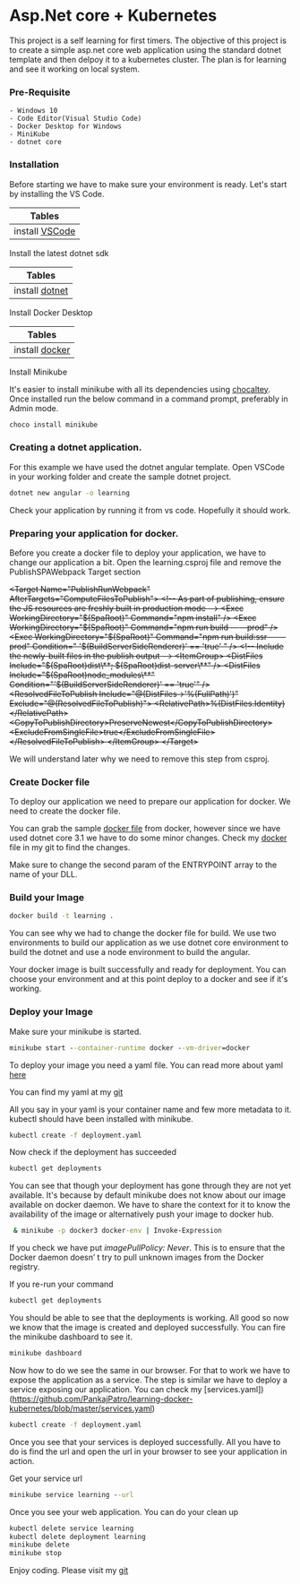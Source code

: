 # Asp.Net core + Kubernetes 

This project is a self learning for first timers. The objective of this project is to create a simple asp.net core web application using the standard dotnet template and then delpoy it to a kubernetes cluster. The plan is for learning and see it working on local system.

### Pre-Requisite

    - Windows 10
    - Code Editor(Visual Studio Code)
    - Docker Desktop for Windows
    - MiniKube
    - dotnet core

### Installation

Before starting we have to make sure your environment is ready. Let's start by installing the VS Code.

| Tables                                           |
| -----------------------------------------------  |
| install [VSCode](https://code.visualstudio.com/) |


Install the latest dotnet sdk

| Tables                                                                  |
| ----------------------------------------------------------------------- |
| install [dotnet](https://dotnet.microsoft.com/download/dotnet-core/3.1) |


Install Docker Desktop

| Tables                                                                                 |
| -------------------------------------------------------------------------------------- |
| install [docker](https://hub.docker.com/editions/community/docker-ce-desktop-windows/) |

Install Minikube

It's easier to install minikube with all its dependencies using [chocaltey](https://chocolatey.org/install). Once installed run the below command in a command prompt, preferably in Admin mode.

```cmd
choco install minikube
```

### Creating a dotnet application.

For this example we have used the dotnet angular template. Open VSCode in your working folder and create the sample dotnet project.

```cmd
dotnet new angular -o learning
```

Check your application by running it from vs code. Hopefully it should work.

### Preparing your application for docker.

Before you create a docker file to deploy your application, we have to change our application a bit.
Open the learning.csproj file and remove the PublishSPAWebpack Target section

<del>
&lt;Target Name="PublishRunWebpack" AfterTargets="ComputeFilesToPublish"&gt;
    &lt;!-- As part of publishing, ensure the JS resources are freshly built in production mode --&gt;
    &lt;Exec WorkingDirectory="$(SpaRoot)" Command="npm install" /&gt;
    &lt;Exec WorkingDirectory="$(SpaRoot)" Command="npm run build -- --prod" /&gt;
    &lt;Exec WorkingDirectory="$(SpaRoot)" Command="npm run build:ssr -- --prod" Condition=" '$(BuildServerSideRenderer)' == 'true' " /&gt;
    &lt;!-- Include the newly-built files in the publish output --&gt;
    &lt;ItemGroup&gt;
      &lt;DistFiles Include="$(SpaRoot)dist\**; $(SpaRoot)dist-server\**" /&gt;
      &lt;DistFiles Include="$(SpaRoot)node_modules\**" Condition="'$(BuildServerSideRenderer)' == 'true'" /&gt;
      &lt;ResolvedFileToPublish Include="@(DistFiles-&gt;'%(FullPath)')" Exclude="@(ResolvedFileToPublish)"&gt;
        &lt;RelativePath&gt;%(DistFiles.Identity)&lt;/RelativePath&gt;
        &lt;CopyToPublishDirectory&gt;PreserveNewest&lt;/CopyToPublishDirectory&gt;
        &lt;ExcludeFromSingleFile&gt;true&lt;/ExcludeFromSingleFile&gt;
      &lt;/ResolvedFileToPublish&gt;
    &lt;/ItemGroup&gt;
  &lt;/Target&gt;
</del>


We will understand later why we need to remove this step from csproj.

### Create Docker file
To deploy our application we need to prepare our application for docker. We need to create the docker file.

You can grab the sample [docker file](https://docs.docker.com/engine/examples/dotnetcore/) from docker, however since we have used dotnet core 3.1 we have to do some minor changes. Check my [docker](https://github.com/PankajPatro/learning-docker-kubernetes/blob/master/DockerFile) file in my git to find the changes.

Make sure to change the second param of the ENTRYPOINT array to the name of your DLL.

### Build your Image

```cmd
docker build -t learning .
```
You can see why we had to change the docker file for build. We use two environments to build our application as we use dotnet core environment to build the dotnet and use a node environment to build the angular.

Your docker image is built successfully and ready for deployment. You can choose your environment and at this point deploy to a docker and see if it's working.

### Deploy your Image

Make sure your minikube is started.

```cmd
minikube start --container-runtime docker --vm-driver=docker
```

To deploy your image you need a yaml file. You can read more about yaml [here](https://yaml.org/spec/history/2001-03-30.html)

You can find my yaml at my [git](https://github.com/PankajPatro/learning-docker-kubernetes/blob/master/deployment.yaml)

All you say in your yaml is your container name and few more metadata to it. kubectl should have been installed with minikube.

```cmd
kubectl create -f deployment.yaml
```

Now check if the deployment has succeeded

```cmd
kubectl get deployments
```

You can see that though your deployment has gone through they are not yet available. It's because by default minikube does not know about our image available on docker daemon. We have to share the context for it to know the availability of the image or alternatively push your image to docker hub.

```cmd
 & minikube -p docker3 docker-env | Invoke-Expression
 ```

If you check we have put *imagePullPolicy: Never*. This is to ensure that the Docker daemon doesn’ t try to pull unknown images from the Docker registry.

If you re-run your command

```cmd
kubectl get deployments 
```

You should be able to see that the deployments is working. All good so now we know that the image is created and deployed successfully. You can fire the minikube dashboard to see it.

```cmd
minikube dashboard
```

Now how to do we see the same in our browser. For that to work we have to expose the application as a service. The step is similar we have to deploy a service exposing our application. You can check my [services.yaml])(https://github.com/PankajPatro/learning-docker-kubernetes/blob/master/services.yaml)

```cmd
kubectl create -f deployment.yaml
```

Once you see that your services is deployed successfully. All you have to do is find the url and open the url in your browser to see your application in action.

Get your service url

```cmd
minikube service learning --url
```

Once you see your web application. You can do your clean up

```cmd
kubectl delete service learning
kubectl delete deployment learning
minikube delete
minikube stop
```

Enjoy coding. Please visit my [git](https://github.com/PankajPatro/learning-docker-kubernetes)